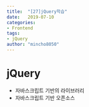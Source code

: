 ```yaml
---
title:  "[27]jQuery학습"
date:   2019-07-10
categories: 
- Frontend
tags: 
- jQuery
author: "mincho8050"
---
```








# jQuery

- 자바스크립트 기반의 라이브러리 
- 자바스크립트 기반 오픈소스
